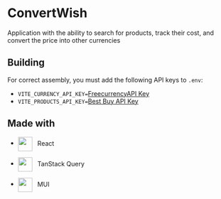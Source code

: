 # ConvertWish
Application with the ability to search for products, track their cost, and convert the price into other currencies

## Building
For correct assembly, you must add the following API keys to `.env`:
- `VITE_CURRENCY_API_KEY=`[FreecurrencyAPI Key](https://app.freecurrencyapi.com/)
- `VITE_PRODUCTS_API_KEY=`[Best Buy API Key](https://developer.bestbuy.com/)

## Made with
* <img align="center" src="https://upload.wikimedia.org/wikipedia/commons/thumb/a/a7/React-icon.svg/2300px-React-icon.svg.png" width="32px" />   React
- <img align="center" src="https://seeklogo.com/images/R/react-query-logo-1340EA4CE9-seeklogo.com.png" width="32px" />   TanStack Query
* <img align="center" src="https://ww1.freelogovectors.net/svg12/mui-logo-freelogovectors.net.svg" width="32px" />   MUI